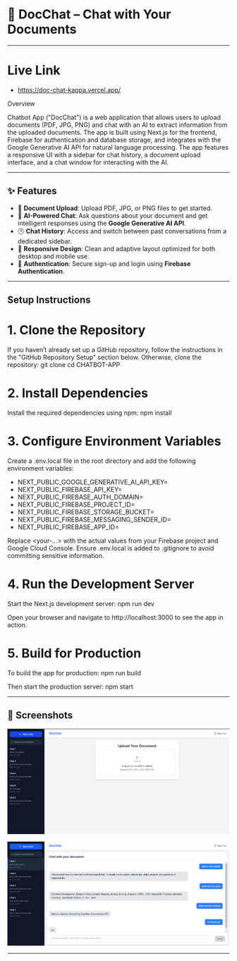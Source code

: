 # 🤖 DocChat – Chat with Your Documents
---

# Live Link
- https://doc-chat-kappa.vercel.app/

Overview

Chatbot App ("DocChat") is a web application that allows users to upload documents (PDF, JPG, PNG) and chat with an AI to extract information from the uploaded documents. The app is built using Next.js for the frontend, Firebase for authentication and database storage, and integrates with the Google Generative AI API for natural language processing. The app features a responsive UI with a sidebar for chat history, a document upload interface, and a chat window for interacting with the AI.

---

## ✨ Features

- 📁 **Document Upload**: Upload PDF, JPG, or PNG files to get started.
- 💬 **AI-Powered Chat**: Ask questions about your document and get intelligent responses using the **Google Generative AI API**.
- 🕑 **Chat History**: Access and switch between past conversations from a dedicated sidebar.
- 📱 **Responsive Design**: Clean and adaptive layout optimized for both desktop and mobile use.
- 🔐 **Authentication**: Secure sign-up and login using **Firebase Authentication**.

---

## Setup Instructions

# 1. Clone the Repository
If you haven’t already set up a GitHub repository, follow the instructions in the "GitHub Repository Setup" section below. Otherwise, clone the repository:
git clone <repository-url>
cd CHATBOT-APP

# 2. Install Dependencies
Install the required dependencies using npm:
npm install

# 3. Configure Environment Variables
Create a .env.local file in the root directory and add the following environment variables:
- NEXT_PUBLIC_GOOGLE_GENERATIVE_AI_API_KEY=<your-google-generative-ai-api-key>
- NEXT_PUBLIC_FIREBASE_API_KEY=<your-firebase-api-key>
- NEXT_PUBLIC_FIREBASE_AUTH_DOMAIN=<your-firebase-auth-domain>
- NEXT_PUBLIC_FIREBASE_PROJECT_ID=<your-firebase-project-id>
- NEXT_PUBLIC_FIREBASE_STORAGE_BUCKET=<your-firebase-storage-bucket>
- NEXT_PUBLIC_FIREBASE_MESSAGING_SENDER_ID=<your-firebase-messaging-sender-id>
- NEXT_PUBLIC_FIREBASE_APP_ID=<your-firebase-app-id>


Replace <your-...> with the actual values from your Firebase project and Google Cloud Console.
Ensure .env.local is added to .gitignore to avoid committing sensitive information.

# 4. Run the Development Server
Start the Next.js development server:
npm run dev

Open your browser and navigate to http://localhost:3000 to see the app in action.
# 5. Build for Production
To build the app for production:
npm run build

Then start the production server:
npm start


---

## 📸 Screenshots

![Desktop View](./public/images/one.png)

![Desktop View](./public/images/two.png)

---
